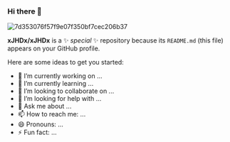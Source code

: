 ### Hi there 👋

![7d353076f57f9e07f350bf7cec206b37](https://user-images.githubusercontent.com/44690752/227753570-374d0f08-73f4-45f8-8ad6-619b8568f86d.jpg)


**xJHDx/xJHDx** is a ✨ _special_ ✨ repository because its `README.md` (this file) appears on your GitHub profile.

Here are some ideas to get you started:

- 🔭 I’m currently working on ...
- 🌱 I’m currently learning ...
- 👯 I’m looking to collaborate on ...
- 🤔 I’m looking for help with ...
- 💬 Ask me about ...
- 📫 How to reach me: ...
- 😄 Pronouns: ...
- ⚡ Fun fact: ...


